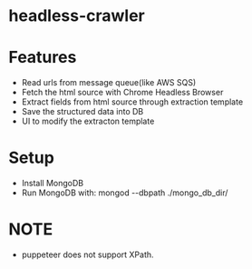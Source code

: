 # headless-crawler

# Features
  * Read urls from message queue(like AWS SQS)
  * Fetch the html source with Chrome Headless Browser
  * Extract fields from html source through extraction template
  * Save the structured data into DB
  * UI to modify the extracton template

# Setup
  * Install MongoDB
  * Run MongoDB with: mongod --dbpath ./mongo_db_dir/

# NOTE
  * puppeteer does not support XPath.